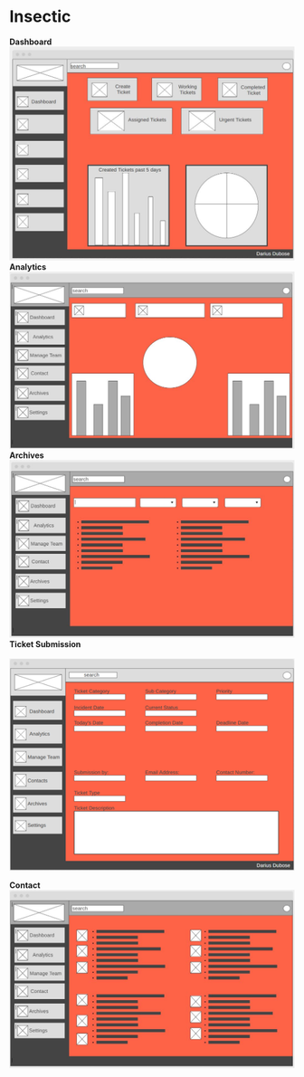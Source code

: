# Insectic
<b>Dashboard</b><br>
![](img/dashboard2.JPG)
<b>Analytics</b><br>
![](img/Analytic%20page.JPG)
<b>Archives</b><br>
![](img/Archives.JPG)
<b>Ticket Submission</b><br><br>
![](img/ticket%20submission.png)

<b>Contact</b><br>
![](img/Contact.JPG)
